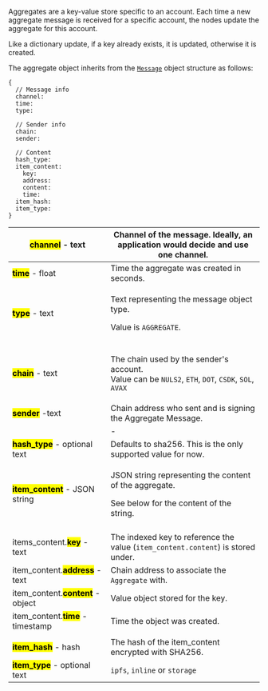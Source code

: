 Aggregates are a key-value store specific to an account.
Each time a new aggregate message is received for a specific account, the
nodes update the aggregate for this account.

Like a dictionary update, if a key already exists, it is updated,
otherwise it is created.

The aggregate object inherits from the [`Message`](broken-reference) object structure as follows:

```
{
  // Message info
  channel:
  time:
  type:
  
  // Sender info
  chain:
  sender:
  
  // Content
  hash_type:
  item_content:
    key:
    address:
    content:
    time:
  item_hash:
  item_type:
}
```

| <mark>**channel**</mark> - text                 | Channel of the message. Ideally, an application would decide and use one channel.                                                                                              |
|-------------------------------------------------|--------------------------------------------------------------------------------------------------------------------------------------------------------------------------------|
| <mark>**time**</mark> - float                   | Time the aggregate was created in seconds.                                                                                                                                     |
| <mark>**type**</mark> - text                    | <p>Text representing the message object type.</p><p>Value is <code>AGGREGATE</code>.</p>                                                                                       |
|                                                 |                                                                                                                                                                                |
| <mark>**chain**</mark> - text                   | <p>The chain used by the sender's account. <br>Value can be <code>NULS2</code>, <code>ETH</code>, <code>DOT</code>, <code>CSDK</code>, <code>SOL</code>, <code>AVAX</code></p> |
| <mark>**sender**</mark> -text                   | Chain address who sent and is signing the Aggregate Message.                                                                                                                   |
|                                                 | -                                                                                                                                                                              |
| <mark>**hash\_type**</mark> - optional text     | Defaults to sha256. This is the only supported value for now.                                                                                                                  |
| <mark>**item\_content**</mark> - JSON string    | <p>JSON string representing the content of the aggregate. </p><p>See below for the content of the string.</p>                                                                  |
|                                                 |                                                                                                                                                                                |
| items\_content.<mark>**key**</mark> - text      | The indexed key to reference the value (`item_content.content`) is stored under.                                                                                               |
| item\_content.<mark>**address**</mark> - text   | Chain address to associate the `Aggregate` with.                                                                                                                               |
| item\_content.<mark>**content**</mark> - object | Value object stored for the key.                                                                                                                                               |
| item\_content.<mark>**time**</mark> - timestamp | Time the object was created.                                                                                                                                                   |
|                                                 |                                                                                                                                                                                |
| <mark>**item\_hash**</mark> - hash              | The hash of the item\_content encrypted with SHA256.                                                                                                                           |
| <mark>**item\_type**</mark> - optional text     | `ipfs`, `inline` or `storage`                                                                                                                                                  |